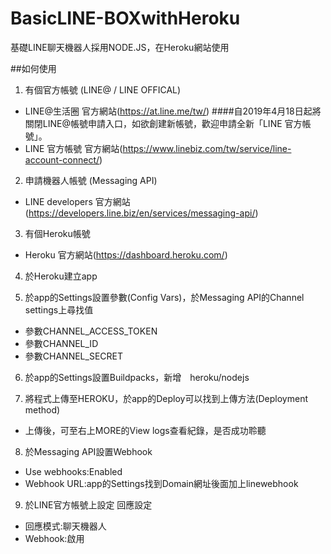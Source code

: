 # BasicLINE-BOXwithHeroku
基礎LINE聊天機器人採用NODE.JS，在Heroku網站使用

##如何使用
1. 有個官方帳號 (LINE@ / LINE OFFICAL)
- LINE@生活圈 官方網站(https://at.line.me/tw/)
####自2019年4月18日起將關閉LINE@帳號申請入口，如欲創建新帳號，歡迎申請全新「LINE 官方帳號」。
- LINE 官方帳號 官方網站(https://www.linebiz.com/tw/service/line-account-connect/)

2. 申請機器人帳號 (Messaging API)
- LINE developers 官方網站(https://developers.line.biz/en/services/messaging-api/)

3. 有個Heroku帳號
- Heroku 官方網站(https://dashboard.heroku.com/)

4. 於Heroku建立app

5. 於app的Settings設置參數(Config Vars)，於Messaging API的Channel settings上尋找值
- 參數CHANNEL_ACCESS_TOKEN
- 參數CHANNEL_ID
- 參數CHANNEL_SECRET

6. 於app的Settings設置Buildpacks，新增　heroku/nodejs

7. 將程式上傳至HEROKU，於app的Deploy可以找到上傳方法(Deployment method)
- 上傳後，可至右上MORE的View logs查看紀錄，是否成功聆聽

8. 於Messaging API設置Webhook
- Use webhooks:Enabled
- Webhook URL:app的Settings找到Domain網址後面加上linewebhook

9. 於LINE官方帳號上設定 回應設定
- 回應模式:聊天機器人
- Webhook:啟用
